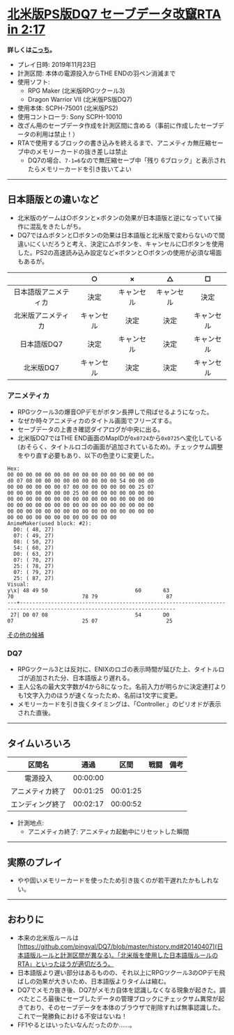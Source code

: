 ﻿# [北米版PS版DQ7 セーブデータ改竄RTA in 2:17](https://www.youtube.com/watch?v=fK6rRLSyxE4)

**詳しくは[こっち](./rta-saveglitch-20190623-00h05m05s.md)。**

- プレイ日時: 2019年11月23日
- 計測区間: 本体の電源投入からTHE ENDの羽ペン消滅まで
- 使用ソフト:
  - RPG Maker (北米版RPGツクール3)
  - Dragon Warrior VII (北米版PS版DQ7)
- 使用本体: SCPH-75001 (北米版PS2)
- 使用コントローラ: Sony SCPH-10010
- 改ざん用のセーブデータ作成を計測区間に含める（事前に作成したセーブデータの利用は禁止！）
- RTAで使用するブロックの書き込みを終えるまで、アニメティカ無圧縮セーブ中のメモリーカードの抜き差しは禁止
  - DQ7の場合、`7-1=6`なので無圧縮セーブ中「残り 6ブロック」と表示されたらメモリーカードを引き抜いてよい

----

## 日本語版との違いなど

- 北米版のゲームは○ボタンと×ボタンの効果が日本語版と逆になっていて操作に混乱をきたしがち。
- DQ7では△ボタンと□ボタンの効果は日本語版と北米版で変わらないので間違いにくいだろうと考え、決定に△ボタンを、キャンセルに□ボタンを使用した。PS2の高速読み込み設定など×ボタンと○ボタンの使用が必須な場面もあるが。

| | ○ | × | △ | □ |
| :---: | :---: | :---: | :---: | :---: |
| 日本語版アニメティカ | 決定 | キャンセル | キャンセル | 決定 |
| 北米版アニメティカ | キャンセル | 決定 | 決定 | キャンセル |
| 日本語版DQ7 | 決定 | キャンセル | 決定 | キャンセル |
| 北米版DQ7 | キャンセル | 決定 | 決定 | キャンセル |

### アニメティカ

- RPGツクール3の爆音OPデモがボタン長押しで飛ばせるようになった。
- なぜか時々アニメティカのタイトル画面でフリーズする。
- セーブデータの上書き確認ダイアログが中央に出る。
- 北米版DQ7ではTHE END画面のMapIDが`0x0724`から`0x0725`へ変化している(おそらく、タイトルロゴの画面が追加されているため)。チェックサム調整をやり直す必要もあり、以下の色塗りに変更した。
```
Hex:
00 00 00 00 00 00 00 00 00 00 00 00 00 00 00 00
d0 07 08 00 00 00 00 00 00 00 00 00 54 00 00 d0
00 00 00 00 00 00 07 00 00 00 00 00 00 00 25 07
00 00 00 00 00 00 00 25 00 00 00 00 00 00 00 00
00 00 00 00 00 00 00 00 00 00 00 00 00 00 00 00
00 00 00 00 00 00 00 00 00 00 00 00 00 00 00 00
00 00 00 00 00 00 00 00 00 00 00 00 00 00 00 00
00 00 00 00 00 00 00 00 00 00 00 00
AnimeMaker(used block: #2):
  D0: ( 48, 27)
  07: ( 49, 27)
  08: ( 50, 27)
  54: ( 60, 27)
  D0: ( 63, 27)
  07: ( 70, 27)
  25: ( 78, 27)
  07: ( 79, 27)
  25: ( 87, 27)
Visual:
y\x| 48 49 50                            60       63                   70                      78 79                      87
---+------------------------------------------------------------------------------------------------------------------------
 27| D0 07 08                            54       D0                   07                      25 07                      25
```
[その他の候補](./dw7-checksum0.txt)

### DQ7
- RPGツクール3とは反対に、ENIXのロゴの表示時間が延びた上、タイトルロゴが追加された分、日本語版より遅れる。
- 主人公名の最大文字数が4から8になった。名前入力が明らかに決定連打よりも1文字入力のほうが速くなったため、名前は1文字に変更。
- メモリーカードを引き抜くタイミングは、「Controller.」のピリオドが表示された直後。

----

## タイムいろいろ

|区間名|通過|区間|戦闘|備考|
|:---:|:---:|:---:|:---:|:---:|
|電源投入|00:00:00|||
|アニメティカ終了|00:01:25|00:01:25|||
|エンディング終了|00:02:17|00:00:52|||

- 計測地点:
  - アニメティカ終了: アニメティカ起動中にリセットした瞬間

----

## 実際のプレイ

- やや固いメモリーカードを使ったため引き抜くのが若干遅れたかもしれない。

----

## おわりに

- 本来の北米版ルールは[https://github.com/pingval/DQ7/blob/master/history.md#20140407](日本語版ルールと計測区間が異なる)。「北米版を使用した日本語版ルールのRTA」といったほうが適切だろう。
- 日本語版より遅い部分はあるものの、それ以上にRPGツクール3のOPデモ飛ばしの効果が大きいため、日本語版よりタイムは縮む。
- DQ7でメモカ抜き後、DQ7がメモカ自体を認識しなくなる現象が起きた。調べたところ最後にセーブしたデータの管理ブロックにチェックサム異常が起きており、そのセーブデータを本体のブラウザで削除すれば無事認識した。  
これで一発勝負における不安はないね！
- FF1やるとはいったいなんだったのか……。
